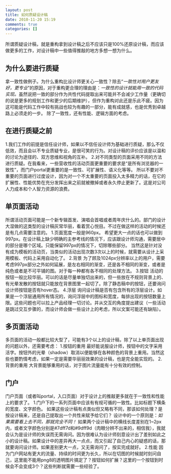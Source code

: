 ```yaml
---
layout: post
title: 如何质疑设计稿
date: 2010-11-20 15:19
comments: true
categories: []
---
```

所谓质疑设计稿，就是重构拿到设计稿之后不应该只是100%还原设计稿，而应该做更多的工作，对设计稿中一些值得推敲的地方多想一想为什么。
<h2>为什么要进行质疑</h2>
拿一致性做例子。为什么重构比设计师更关心一致性？除去“<em>一致性对用户更友好，更专业</em>”的原因，对于重构更合理的理由是：<em>一致性的设计就能用一致的代码实现。</em>虽然说把一致的部分作为共性代码提取出来可能并不会减少工作量（更确切的说是更多的规划工作和更少的后期维护），但作为重构对此还是乐此不疲。因为这可能是代码工作中较有挑战也较为有趣的一部分，能有成就感，也是优秀到卓越路上必须走的一步。
除了一致性，还有性能、逻辑方面的考虑。
<h2>在进行质疑之前</h2>
1.我们工作的前提是信任设计师，如果以不信任设计师为基础进行质疑，那么不仅低效，而且会以不专业质疑专业，是很可笑的行为。对设计稿的评价应该是以温和的讨论为途径的、双方思维和视角的互补。
2.对不同类型的页面采用不同的方法进行质疑。在我看来，一些营收性的活动页面更重要的要求是“是所有浏览器的一致性”，而门户portal更重要的是一致性、可扩展性、语义化等等。
所以不要对不重要的页面进行过度设计，因为对一个不太重要的页面投入太多精力的话，在它的扩展性、性能优势在充分发挥出来之前就被撤掉或者永久停止更新了。这是对公司人力成本和个人智力资源的浪费。
<h2>单页面活动</h2>
所谓活动页面可能是一个新专辑首发、演唱会首唱或者周年庆什么的。部门的设计大湿做的这类型的设计稿灰常华丽，看着赏心悦目。不过在做这样的活动的时候还是有几点需要注意的。
1.页面宽度一般是960px。
希望更大一点的话也可以做到997px。在设计稿上缺少明确的主参考线的情况下，应该跟设计师沟通，需要居中的部分是哪个区域。只能保留997px的情况下，切除哪些部分。
当然这是针对没有成为模板的活动页，当类似的活动出现次数3次以上的时候，就需要从设计上采用模板、代码上采用自动化了。
2.背景
为了顾及1024px分辨率以上的用户，需要考虑997px部分之外如何延展，是左右相同的渐变，还是各不相同的渐变，或者是纯色或者是不可平铺的图。对于每一种都有各不相同的处理方法。
3.按钮
活动的按钮一般比较华丽。可以的话是尽量单独切出来的，但一些放在不规则背景上的、有光晕发散的按钮就只能放在背景图里一起切了。除了静态稿中的按钮，还要询问设计师按钮是否有hover态。
4.浮层
询问设计稿是否有包含所有的浮层设计。如果是一个浮层通用所有情况的，询问浮层中的图标和宽度，每排出现的按钮数量上限。这些问题也可以拉上产品经理一切讨论。并从交互的角度提出建议（一些活动是跳过交互步骤的，而设计师会做一些设计上的考虑，所以文案可能还有缺陷）。
<h2>多页面活动</h2>
多页面的活动一般都比较大型了，可能有3个以上的设计稿，除了以上单页面出现的问题以外，还需要考虑：
1.按钮的重用
最好能说服设计师，按钮中的文字采用活字。按钮外的光晕（shadow）取消以便能够在各种颜色的背景上重用。当然这些也要酌情考虑，如果一定是需要华丽丽效果的设计稿，也是完全能实现的。
2.背景的重用
大背景能够重用的话，对于图片流量能有十分有效的控制。
<h2>门户</h2>
门户页面（或者叫portal，入口页面）对于设计上的推敲更多就在于一致性和性能上的要求了。
1.门户下的一系列页面中应该有有规可循的一致性。比如标题下横条的宽度、文字颜色。
如果这些设计稿有点类似但又略有不同，那该如何处理？是按设计稿来，还是自己提取出一个共性来赋予给它们？
设计中的一个原则是：<em>如果需要看上去不同，那就完全不同！</em>
如果两个设计稿中的横线长度差别在1~2px内，或者文字颜色分别是#7dff7d和#9dff9d（肉眼分辨不出来的，相信我），我就会认为是设计师的失误而无需询问。因为很难认为设计师刻意设计出了差别如此之小的设计稿。如果设计中的差异再大一点点，而又引起了自己内心的疑惑的话，那就要询问设计师。如果差别更大一点，又无需询问了，按实完成就好。
2.性能
因为门户网站有更大的流量、持续的时间更为长久，所以在切图的时候就时刻问自己，这里能不能用png8的透明图片搞定了？按钮如何扩展？这里的一个按钮到时候会不会变成3个？这些判断就需要一些经验了。
